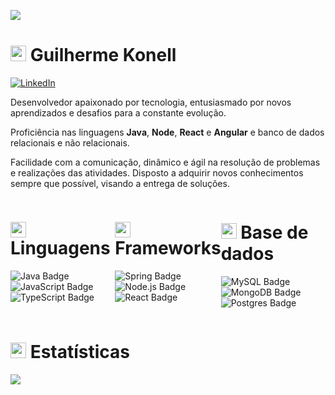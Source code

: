 [![](https://visitcount.itsvg.in/api?id=jeffdevx&icon=0&color=0)](https://visitcount.itsvg.in)<br>

# <img src="https://media.giphy.com/media/TEnXkcsHrP4YedChhA/giphy.gif" width ="25"> <b>Guilherme Konell</b>

[![LinkedIn](https://img.shields.io/badge/Guilherme%20Konell-%230077B5.svg?logo=linkedin&logoColor=white)](https://linkedin.com/in/guilhermekonell)

Desenvolvedor apaixonado por tecnologia, entusiasmado por novos aprendizados e desafios para a constante evolução.

Proficiência nas linguagens <b>Java</b>, <b>Node</b>, <b>React</b> e <b>Angular</b> e banco de dados relacionais e não relacionais.

Facilidade com a comunicação, dinâmico e ágil na resolução de problemas e realizações das atividades. Disposto a adquirir novos conhecimentos sempre que possível, visando a entrega de soluções.

<div style="display: flex; flex-wrap: wrap;">
<div style="flex-basis: 30%; flex-grow: 1">

# <img src="https://media2.giphy.com/media/QssGEmpkyEOhBCb7e1/giphy.gif?cid=ecf05e47a0n3gi1bfqntqmob8g9aid1oyj2wr3ds3mg700bl&rid=giphy.gif" width ="25"> Linguagens

![Java Badge](https://custom-icon-badges.demolab.com/badge/Java-ED8B00.svg?logo=java-colorful)
![JavaScript Badge](https://img.shields.io/badge/Javascript-%23323330.svg?&logo=javascript&logoColor=%23F7DF1E&style=flat)
![TypeScript Badge](https://img.shields.io/badge/TypeScript-3178C6?logo=typescript&logoColor=fff&style=flat)

</div>
<div style="flex-basis: 30%; flex-grow: 1">

# <img src="https://media2.giphy.com/media/QssGEmpkyEOhBCb7e1/giphy.gif?cid=ecf05e47a0n3gi1bfqntqmob8g9aid1oyj2wr3ds3mg700bl&rid=giphy.gif" width ="25"> Frameworks

![Spring Badge](https://img.shields.io/badge/Spring-%236DB33F.svg?&logo=spring&logoColor=white&style=flat)
![Node.js Badge](https://img.shields.io/badge/Node.js-393?logo=nodedotjs&logoColor=fff&style=flat)
![React Badge](https://img.shields.io/badge/React-%2320232a.svg?&logo=react&logoColor=%2361DAFB&style=flat)

</div>
<div style="flex-basis: 30%; flex-grow: 1">

# <img src="https://media2.giphy.com/media/QssGEmpkyEOhBCb7e1/giphy.gif?cid=ecf05e47a0n3gi1bfqntqmob8g9aid1oyj2wr3ds3mg700bl&rid=giphy.gif" width ="25"> Base de dados

![MySQL Badge](https://img.shields.io/badge/MySQL-%2300f.svg?&logo=mysql&logoColor=white&style=flat)
![MongoDB Badge](https://img.shields.io/badge/MongoDB-%234ea94b.svg?&logo=mongodb&logoColor=white&style=flat)
![Postgres Badge](https://img.shields.io/badge/Postgres-%23316192.svg?&logo=postgresql&logoColor=white&style=flat)

</div>
</div>

# <img src="https://media.giphy.com/media/iY8CRBdQXODJSCERIr/giphy.gif" width="25"> Estatísticas

![](https://github-readme-stats.vercel.app/api/top-langs/?username=guilhermekonell&theme=dracula&hide_border=true&include_all_commits=true&layout=compact)

